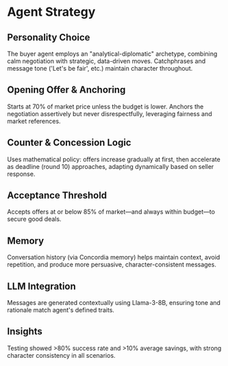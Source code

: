 # Agent Strategy

## Personality Choice
The buyer agent employs an "analytical-diplomatic" archetype, combining calm negotiation with strategic, data-driven moves. Catchphrases and message tone ('Let's be fair', etc.) maintain character throughout.

## Opening Offer & Anchoring
Starts at 70% of market price unless the budget is lower. Anchors the negotiation assertively but never disrespectfully, leveraging fairness and market references.

## Counter & Concession Logic
Uses mathematical policy: offers increase gradually at first, then accelerate as deadline (round 10) approaches, adapting dynamically based on seller response.

## Acceptance Threshold
Accepts offers at or below 85% of market—and always within budget—to secure good deals.

## Memory
Conversation history (via Concordia memory) helps maintain context, avoid repetition, and produce more persuasive, character-consistent messages.

## LLM Integration
Messages are generated contextually using Llama-3-8B, ensuring tone and rationale match agent's defined traits.

## Insights
Testing showed >80% success rate and >10% average savings, with strong character consistency in all scenarios.

